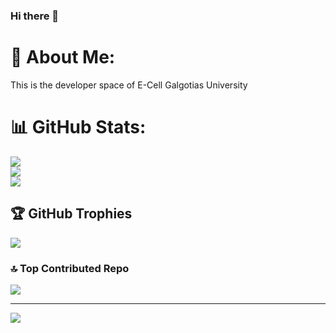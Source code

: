 ### Hi there 👋

# 💫 About Me:
This is the developer space of E-Cell Galgotias University

# 📊 GitHub Stats:
![](https://github-readme-stats.vercel.app/api?username=ecellgu&theme=dark&hide_border=false&include_all_commits=true&count_private=true)<br/>
![](https://github-readme-streak-stats.herokuapp.com/?user=ecellgu&theme=dark&hide_border=false)<br/>
![](https://github-readme-stats.vercel.app/api/top-langs/?username=ecellgu&theme=dark&hide_border=false&include_all_commits=true&count_private=true&layout=compact)

## 🏆 GitHub Trophies
![](https://github-profile-trophy.vercel.app/?username=ecellgu&theme=radical&no-frame=false&no-bg=true&margin-w=4)

### 🔝 Top Contributed Repo
![](https://github-contributor-stats.vercel.app/api?username=ecellgu&limit=5&theme=dark&combine_all_yearly_contributions=true)

---
[![](https://visitcount.itsvg.in/api?id=ecellgu&icon=0&color=0)](https://visitcount.itsvg.in)

<!-- Proudly created with GPRM ( https://gprm.itsvg.in ) -->
